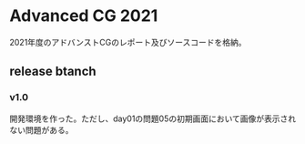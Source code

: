 # Advanced CG 2021
2021年度のアドバンストCGのレポート及びソースコードを格納。

## release btanch
### v1.0
開発環境を作った。ただし、day01の問題05の初期画面において画像が表示されない問題がある。
